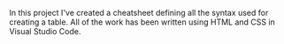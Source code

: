 In this project I've created a cheatsheet defining all the syntax used for creating a table. All of the work has been written using HTML and CSS in Visual Studio Code. 
